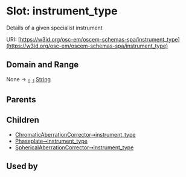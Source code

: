 
# Slot: instrument_type

Details of a given specialist instrument

URI: [https://w3id.org/osc-em/oscem-schemas-spa/instrument_type](https://w3id.org/osc-em/oscem-schemas-spa/instrument_type)


## Domain and Range

None &#8594;  <sub>0..1</sub> [String](types/String.md)

## Parents


## Children

 *  [ChromaticAberrationCorrector➞instrument_type](ChromaticAberrationCorrector_instrument_type.md)
 *  [Phaseplate➞instrument_type](Phaseplate_instrument_type.md)
 *  [SphericalAberrationCorrector➞instrument_type](SphericalAberrationCorrector_instrument_type.md)

## Used by

